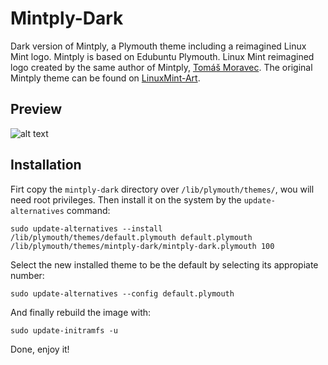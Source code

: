 # Mintply-Dark

Dark version of Mintply, a Plymouth theme including a reimagined Linux Mint logo. Mintply is based on Edubuntu Plymouth. Linux Mint reimagined logo created by the same author of Mintply, <a href="http://tmoravec.cz" target="_blank">Tomáš Moravec</a>. The original Mintply theme can be found on <a href="http://linuxmint-art.org/content/show.php?content=159560" target="_blank">LinuxMint-Art</a>.

## Preview

![alt text](https://github.com/calvellido/mintply-dark/blob/master/mintply-dark.png "Mintply-Dark")


## Installation

Firt copy the `mintply-dark` directory over `/lib/plymouth/themes/`, wou will need root privileges. Then install it on the system by the `update-alternatives` command:
```shell
sudo update-alternatives --install /lib/plymouth/themes/default.plymouth default.plymouth /lib/plymouth/themes/mintply-dark/mintply-dark.plymouth 100
```
Select the new installed theme to be the default by selecting its appropiate number:
```shell
sudo update-alternatives --config default.plymouth
```
And finally rebuild the image with:
```shell
sudo update-initramfs -u
```

Done, enjoy it!

[1]: http://tmoravec.cz
[2]: http://linuxmint-art.org/content/show.php?content=159560
